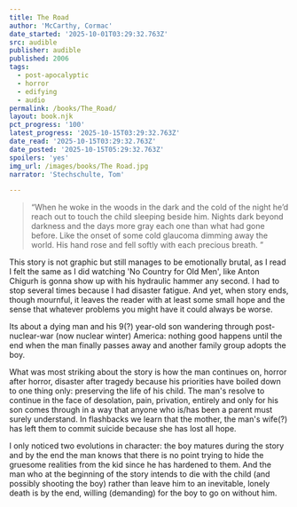 ```yaml
---
title: The Road
author: 'McCarthy, Cormac'
date_started: '2025-10-01T03:29:32.763Z'
src: audible
publisher: audible
published: 2006
tags:
  - post-apocalyptic
  - horror
  - edifying
  - audio
permalink: /books/The_Road/
layout: book.njk
pct_progress: '100'
latest_progress: '2025-10-15T03:29:32.763Z'
date_read: '2025-10-15T03:29:32.763Z'
date_posted: '2025-10-15T05:29:32.763Z'
spoilers: 'yes'
img_url: /images/books/The Road.jpg
narrator: 'Stechschulte, Tom'

---
```


<blockquote>
“When he woke in the woods in the dark and the cold of the night he’d reach out to touch the child sleeping beside him. Nights dark beyond darkness and the days more gray each one than what had gone before. Like the onset of some cold glaucoma dimming away the world. His hand rose and fell softly with each precious breath. ”
</blockquote>

This story is not graphic but still manages to be emotionally brutal, as I read I felt the same as I did watching 'No Country for Old Men', like Anton Chigurh is gonna show up with his hydraulic hammer any second.  I had to stop several times because I had disaster fatigue. And yet, when story ends, though mournful, it leaves the reader with at least some small hope and the sense that whatever problems you might have it could always be worse.

<span class="spoiler">
Its about a dying man and his 9(?) year-old son wandering through post-nuclear-war (now nuclear winter) America: nothing good happens until the end when the man finally passes away and another family group adopts the boy.  

What was most striking about the story is how the man continues on, horror after horror, disaster after tragedy because his priorities have boiled down to one thing only: preserving the life of his child.  The man's resolve to continue in the face of desolation, pain, privation, entirely and only for his son comes through in a way that anyone who is/has been a parent must surely understand.  In flashbacks we learn that the mother, the man's wife(?) has left them to commit suicide because she has lost all hope.

I only noticed two evolutions in character: the boy matures during the story and by the end the man knows that there is no point trying to hide the gruesome realities from the kid since he has hardened to them. And the man who at the beginning of the story intends to die with the child (and possibly shooting the boy) rather than leave him to an inevitable, lonely death is by the end, willing (demanding) for the boy to go on without him. 
</span>

<!-- 
* <span meta="50@2025-10-12T03:06:18.042Z"></span> This story is not graphic but still manages to be emotionally brutal, as I read I feel the same as I did watching 'No Country for Old Men', like Anton Chigurh is gonna show up with his hydraulic hammer any second.  

* <span meta="55@2025-10-13T16:02:14.827Z"></span> They found a lot of food & etc in a bomb shelter but only half way through the book: my dread increaseth.

* <span meta="87.5@2025-10-14T03:29:12.379Z"></span> They reached the (east I assume) coast and just looted an abandoned yacht

* <span meta="88@2025-10-14T18:58:41.038Z"></span> the kid survived an infection but they just saw a boot print in the sand and I had to take a break

* <span meta="99.99@2025-10-15T03:29:32.763Z"></span> Holy Crap its over
-->